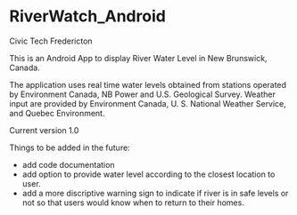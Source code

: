 # RiverWatch_Android

Civic Tech Fredericton

This is an Android App to display River Water Level in New Brunswick, Canada.

The application uses real time water levels obtained from stations operated by Environment Canada, NB Power and U.S. Geological Survey.
Weather input are provided by Environment Canada, U. S. National Weather Service, and Quebec Environment.

Current version 1.0

Things to be added in the future:

- add code documentation
- add option to provide water level according to the closest location to user.
- add a more discriptive warning sign to indicate if river is in safe levels or not so that users would know when to return to their homes.

  
 
 
